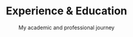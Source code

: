 ---
title: "Experience & Education"
subtitle: "My academic and professional journey"

education:
  - title: "PhD in Artificial Intelligence"
    organization: "Jeonju University"
    location: "South Korea"
    startDate: "2023"
    endDate: "Present"
    description: "Focus on explainable artificial intelligence (XAI), agricultural intelligence, and structural health monitoring. Supervisor: Prof. Sun-Woo Ko. Research involves developing transparent AI systems and intelligent monitoring applications across multiple domains."
    type: "education"
    achievements:
      - "GPA: 4.50/4.50 (Top 3% of programme)"
      - "Excellence Scholarship for Outstanding Academic Performance (2023-2024)"
      - "Published 3+ papers in SCI journals"
      - "Outstanding course performance: AI Algorithms (98), NLP (98), Computer Vision (97)"
    
  - title: "Master of Science in Artificial Intelligence"
    organization: "Jeonju University"
    location: "South Korea"
    startDate: "2021"
    endDate: "2023"
    description: "Specialised in machine learning algorithms, deep learning, and data mining. Thesis focused on agricultural intelligence and livestock monitoring systems. Completed with distinction and multiple competitive achievements."
    type: "education"
    achievements:
      - "GPA: 4.50/4.50 (Top 3% of programme)"
      - "Excellence/Language Scholarship recipient (2021-2023)"
      - "First Prize in Korean Donguibogam Herbal Identification Competition"
      - "First Prize in Jeollabuk-do University Student Data Analysis Competition"
    
  - title: "Bachelor of Engineering in Software Engineering"
    organization: "Shanxi Agricultural University"
    location: "China"
    startDate: "2013"
    endDate: "2017"
    description: "Comprehensive foundation in computer science fundamentals, software development, and project management. Active in student leadership roles and extracurricular activities including student union coordination and cultural events."
    type: "education"
    achievements:
      - "Major GPA: 3.6/4.0"
      - "Active Social Participant Award (2014-2015)"
      - "Outstanding Student Union Officer (2014-2016)"
      - "Led coordination of 3 major university events (1000+ participants)"

work:
  - title: "Lecturer/Teacher"
    organization: "Jeonju University, College of Liberal Arts"
    location: "South Korea"
    startDate: "2025"
    endDate: "Present"
    description: "Teaching Computer Thinking and Python Programming to 87 students across Korean and international cohorts. Responsible for bilingual curriculum design, instruction delivery, and student assessment in both Korean and English."
    type: "work"
    achievements:
      - "Designed bilingual curriculum for diverse student populations"
      - "Successfully delivered courses in Korean and English"
      - "Maintained high teaching quality standards across cultural contexts"
    
  - title: "Graduate Assistant"
    organization: "Jeonju University Graduate School"
    location: "South Korea"
    startDate: "2023"
    endDate: "2024"
    description: "Coordinated international student activities and academic support services. Provided academic translation services for thesis and defence materials, managed administrative tasks, and facilitated cultural exchange programmes."
    type: "work"
    achievements:
      - "Organised cultural exchange activities for 30+ international students"
      - "Provided critical academic translation services for degree requirements"
      - "Coordinated administrative operations for graduate school office"
    
  - title: "Exchange Lecturer"
    organization: "Chongqing Foreign Trade and Economic College"
    location: "China"
    startDate: "2023"
    endDate: "2023"
    description: "Participated in AI education exchange programme addressing curriculum development and infrastructure challenges. Delivered lectures on AI teaching methodologies and conducted presentations for large academic audiences."
    type: "work"
    achievements:
      - "Delivered 3 trial lectures (45 minutes each) on AI education"
      - "Presented to 500-person auditorium on AI curriculum challenges"
      - "Contributed to international academic exchange initiatives"
    
  - title: "Teaching Assistant"
    organization: "Jeonju University AI College"
    location: "South Korea"
    startDate: "2021"
    endDate: "Present"
    description: "Supporting AI courses through classroom translation, undergraduate seminars, and academic assessment. Responsibilities include course material development, examination preparation, and student mentoring."
    type: "work"
    achievements:
      - "Provided bilingual academic support for AI courses"
      - "Developed examination materials and assessment criteria"
      - "Mentored undergraduate students in research projects"
    
  - title: "Research Assistant"
    organization: "Multiple AI Research Projects"
    location: "South Korea"
    startDate: "2021"
    endDate: "Present"
    description: "Led multiple research initiatives including Harim Group smart farm project, SHM intelligent monitoring system development, and industrial digitalisation studies. Published first-author papers in top-tier journals."
    type: "work"
    achievements:
      - "Led Harim Group agricultural intelligence project"
      - "Developed SHM prediction algorithms for infrastructure monitoring"
      - "Published first-author paper in Agriculture journal (IF: 3.6)"
    
  - title: "Android Software Developer"
    organization: "Oracle (China) Software Systems Co., Ltd."
    location: "Beijing, China"
    startDate: "2016"
    endDate: "2017"
    description: "Developed mobile applications including Android shopping application and iOS application using Object-C. Gained comprehensive experience in mobile software development and project management."
    type: "work"
    achievements:
      - "Independently developed 'Liangjian Military Products APP' for Android"
      - "Team development of 'That Year Today APP' using Object-C"
      - "Completed comprehensive software development training programme"
---